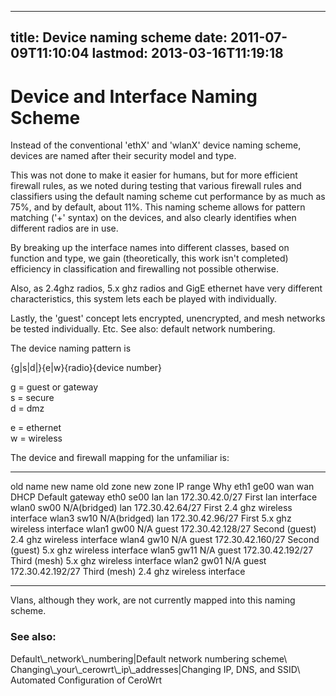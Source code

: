 
---
title: Device naming scheme
date: 2011-07-09T11:10:04
lastmod: 2013-03-16T11:19:18
---
Device and Interface Naming Scheme
==================================

Instead of the conventional 'ethX' and 'wlanX' device naming scheme,
devices are named after their security model and type.

This was not done to make it easier for humans, but for more efficient
firewall rules, as we noted during testing that various firewall rules
and classifiers using the default naming scheme cut performance by as
much as 75%, and by default, about 11%. This naming scheme allows for
pattern matching ('+' syntax) on the devices, and also clearly
identifies when different radios are in use.

By breaking up the interface names into different classes, based on
function and type, we gain (theoretically, this work isn't completed)
efficiency in classification and firewalling not possible otherwise.

Also, as 2.4ghz radios, 5.x ghz radios and GigE ethernet have very
different characteristics, this system lets each be played with
individually.

Lastly, the 'guest' concept lets encrypted, unencrypted, and mesh
networks be tested individually. Etc. See also: <link>default network
numbering</link>.

The device naming pattern is

{g|s|d|}{e|w}{radio}{device number}

g = guest or gateway\
s = secure\
d = dmz

e = ethernet\
w = wireless

The device and firewall mapping for the unfamiliar is:

  ---------- ---------- -------------- ---------- ------------------ -------------------------------------------
  old name   new name   old zone       new zone   IP range           Why
  eth1       ge00       wan            wan        DHCP               Default gateway
  eth0       se00       lan            lan        172.30.42.0/27     First lan interface
  wlan0      sw00       N/A(bridged)   lan        172.30.42.64/27    First 2.4 ghz wireless interface
  wlan3      sw10       N/A(bridged)   lan        172.30.42.96/27    First 5.x ghz wireless interface
  wlan1      gw00       N/A            guest      172.30.42.128/27   Second (guest) 2.4 ghz wireless interface
  wlan4      gw10       N/A            guest      172.30.42.160/27   Second (guest) 5.x ghz wireless interface
  wlan5      gw11       N/A            guest      172.30.42.192/27   Third (mesh) 5.x ghz wireless interface
  wlan2      gw01       N/A            guest      172.30.42.192/27   Third (mesh) 2.4 ghz wireless interface
  ---------- ---------- -------------- ---------- ------------------ -------------------------------------------

Vlans, although they work, are not currently mapped into this naming
scheme.

### See also:

<link>Default\_network\_numbering|Default network numbering
scheme</link>\
<link>Changing\_your\_cerowrt\_ip\_addresses|Changing IP, DNS, and
SSID</link>\
<link>Automated Configuration of CeroWrt</link>
